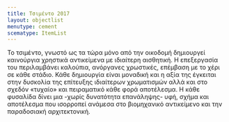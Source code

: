 ```yaml
---
title: Τσιμέντο 2017
layout: objectlist
menutype: cement
scematype: ItemList
---
```


Το τσιμέντο, γνωστό ως τα τώρα μόνο από την οικοδομή δημιουργεί καινούργια χρηστικά αντικείμενα με ιδιαίτερη αισθητική. Η επεξεργασία του περιλαμβάνει καλούπια, ανόργανες χρωστικές, επέμβαση με το χέρι σε κάθε στάδιο. Κάθε δημιουργία είναι μοναδική και η αξία της έγκειται στην δυσκολία της επίτευξης ιδιαίτερων χρωματισμών αλλά και στο σχεδόν «τυχαίο» και πειραματικό κάθε φορά  αποτέλεσμα.  Η κάθε φυσαλίδα δίνει μια -χωρίς δυνατότητα επανάληψης- υφή, σχήμα και αποτέλεσμα που ισορροπεί ανάμεσα στο βιομηχανικό αντικείμενο και την παραδοσιακή αρχιτεκτονική.
